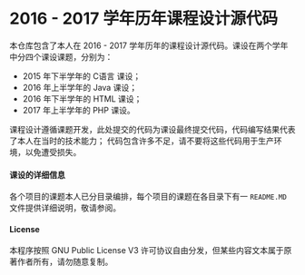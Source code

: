 # 2016 - 2017 学年历年课程设计源代码

本仓库包含了本人在 2016 - 2017 学年历年的课程设计源代码。课设在两个学年中分四个课设课题，分别为：

* 2015 年下半学年的 C语言 课设；
* 2016 年上半学年的 Java 课设；
* 2016 年下半学年的 HTML 课设；
* 2017 年上半学年的 PHP 课设。

课程设计遵循课题开发，此处提交的代码为课设最终提交代码，代码编写结果代表了本人在当时的技术能力；
代码包含许多不足，请不要将这些代码用于生产环境，以免遭受损失。

#### 课设的详细信息

各个项目的课题本人已分目录编排，每个项目的课题在各目录下有一 `README.MD` 文件提供详细说明，敬请参阅。

#### License

本程序按照 GNU Public License V3 许可协议自由分发，但某些内容文本属于原著作者所有，请勿随意复制。
